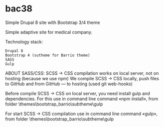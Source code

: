 # bac38
Simple Drupal 8 site with Bootstrap 3/4 theme

Simple adaptive site for medical company.

Technology stack:

    Drupal 8
    Bootstrap 4 (sutheme for Barrio theme)
    SASS
    Gulp

ABOUT SASS/CSS: SCSS -> CSS compilation works on local server, not on hosting (because we use npm) We compile SCSS -> CSS locally, push files to GitHub and from GitHub — to hosting (used git web-hooks)

Before compile SCSS -> CSS on local server, you need install gulp and dependencies. For this use in command line command «npm install», from folder \themes\bootstrap_barrio\subtheme\gulp

For start SCSS -> CSS compilation use in command line command «gulp», from folder \themes\bootstrap_barrio\subtheme\gulp
